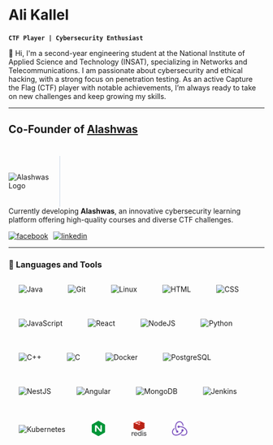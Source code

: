 # Ali Kallel

**`CTF Player | Cybersecurity Enthusiast`**

👋 Hi, I'm a second-year engineering student at the National Institute of Applied Science and Technology (INSAT), specializing in Networks and Telecommunications. I am passionate about cybersecurity and ethical hacking, with a strong focus on penetration testing. As an active Capture the Flag (CTF) player with notable achievements, I’m always ready to take on new challenges and keep growing my skills.

---
## Co-Founder of [Alashwas](https://alashwas.online/)<div style="display: flex; align-items: center; gap: 20px; margin: 20px 0;">
  <div style="display: flex; align-items: center; gap: 20px;">
    <img src="https://alashwas.com/public/images/Alashwas.png" alt="Alashwas Logo" width="80">
    <div style="width: 2px; height: 100px; background-color: #e2e8f0;"></div>
  </div>
  <div style="display: flex; flex-direction: column; gap: 15px;">
    <p style="margin: 0;">
      Currently developing <strong>Alashwas</strong>, an innovative cybersecurity learning platform offering high-quality courses and diverse CTF challenges.
    </p>
    <div style="display: flex; gap: 10px;">
  <a href="https://www.facebook.com/AlashwasSec" target="_blank" style="display: inline-block;">
        <img src="https://img.shields.io/badge/facebook-logo?style=for-the-badge&logo=facebook&logoColor=white&color=%230866ff" alt="facebook" />
      </a>
      <a href="https://www.linkedin.com/company/alashwas" target="_blank" style="display: inline-block;">
        <img src="https://img.shields.io/badge/linkedin-logo?style=for-the-badge&logo=linkedin&logoColor=white&color=%230a77b6" alt="linkedin" />
      </a>
    </div>
  </div>
</div>


---

### 🧰 Languages and Tools
<div style="display: flex; flex-wrap: wrap; gap: 30px; align-items: center; margin: 20px 10px;"> <span style="display: inline-block; padding: 10px;"> <img alt="Java" width="30px" src="https://cdn.jsdelivr.net/gh/devicons/devicon/icons/java/java-original.svg" style="pointer-events: none;"/> </span> <span style="display: inline-block; padding: 10px;"> <img alt="Git" width="30px" src="https://cdn.jsdelivr.net/gh/devicons/devicon/icons/git/git-original.svg" style="pointer-events: none;"/> </span> <span style="display: inline-block; padding: 10px;"> <img alt="Linux" width="30px" src="https://cdn.jsdelivr.net/gh/devicons/devicon/icons/linux/linux-original.svg" style="pointer-events: none;"/> </span> <span style="display: inline-block; padding: 10px;"> <img alt="HTML" width="30px" src="https://cdn.jsdelivr.net/gh/devicons/devicon/icons/html5/html5-plain.svg" style="pointer-events: none;"/> </span> <span style="display: inline-block; padding: 10px;"> <img alt="CSS" width="30px" src="https://cdn.jsdelivr.net/gh/devicons/devicon/icons/css3/css3-plain.svg" style="pointer-events: none;"/> </span> <span style="display: inline-block; padding: 10px;"> <img alt="JavaScript" width="30px" src="https://cdn.jsdelivr.net/gh/devicons/devicon/icons/javascript/javascript-plain.svg" style="pointer-events: none;"/> </span> <span style="display: inline-block; padding: 10px;"> <img alt="React" width="30px" src="https://cdn.jsdelivr.net/gh/devicons/devicon/icons/react/react-original.svg" style="pointer-events: none;"/> </span> <span style="display: inline-block; padding: 10px;"> <img alt="NodeJS" width="30px" src="https://cdn.jsdelivr.net/gh/devicons/devicon@latest/icons/nodejs/nodejs-original-wordmark.svg" style="pointer-events: none;"/> </span> <span style="display: inline-block; padding: 10px;"> <img alt="Python" width="30px" src="https://cdn.jsdelivr.net/gh/devicons/devicon@latest/icons/python/python-original.svg" style="pointer-events: none;"/> </span> <span style="display: inline-block; padding: 10px;"> <img alt="C++" width="30px" src="https://cdn.jsdelivr.net/gh/devicons/devicon@latest/icons/cplusplus/cplusplus-original.svg" style="pointer-events: none;"/> </span> <span style="display: inline-block; padding: 10px;"> <img alt="C" width="30px" src="https://cdn.jsdelivr.net/gh/devicons/devicon/icons/c/c-original.svg" style="pointer-events: none;"/> </span> <span style="display: inline-block; padding: 10px;"> <img alt="Docker" width="30px" src="https://cdn.jsdelivr.net/gh/devicons/devicon/icons/docker/docker-original.svg" style="pointer-events: none;"/> </span> <span style="display: inline-block; padding: 10px;"> <img alt="PostgreSQL" width="30px" src="https://cdn.jsdelivr.net/gh/devicons/devicon@latest/icons/postgresql/postgresql-original.svg" style="pointer-events: none;"/> </span> <span style="display: inline-block; padding: 10px;"> <img alt="NestJS" width="30px" src="https://cdn.jsdelivr.net/gh/devicons/devicon@latest/icons/nestjs/nestjs-original.svg" style="pointer-events: none;"/> </span> <span style="display: inline-block; padding: 10px;"> <img alt="Angular" width="30px" src="https://cdn.jsdelivr.net/gh/devicons/devicon@latest/icons/angular/angular-original.svg" style="pointer-events: none;"/> </span> <span style="display: inline-block; padding: 10px;"> <img alt="MongoDB" width="30px" src="https://cdn.jsdelivr.net/gh/devicons/devicon@latest/icons/mongodb/mongodb-original.svg" style="pointer-events: none;"/> </span> <span style="display: inline-block; padding: 10px;"> <img alt="Jenkins" width="30px" src="https://www.vectorlogo.zone/logos/jenkins/jenkins-icon.svg" style="pointer-events: none;"/> </span> <span style="display: inline-block; padding: 10px;"> <img alt="Kubernetes" width="30px" src="https://www.vectorlogo.zone/logos/kubernetes/kubernetes-icon.svg" style="pointer-events: none;"/> </span> <span style="display: inline-block; padding: 10px;"> <img alt="Nginx" width="30px" src="https://raw.githubusercontent.com/devicons/devicon/master/icons/nginx/nginx-original.svg" style="pointer-events: none;"/> </span> <span style="display: inline-block; padding: 10px;"> <img alt="Redis" width="30px" src="https://raw.githubusercontent.com/devicons/devicon/master/icons/redis/redis-original-wordmark.svg" style="pointer-events: none;"/> </span> <span style="display: inline-block; padding: 10px;"> <img alt="Redux" width="30px" src="https://raw.githubusercontent.com/devicons/devicon/master/icons/redux/redux-original.svg" style="pointer-events: none;"/> </span> </div>


<br />
